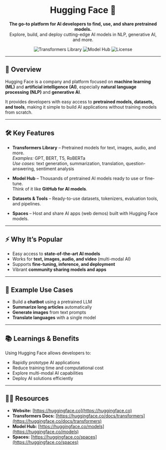 <h1 align="center">Hugging Face 🤗</h1>

<p align="center">
  <strong>The go-to platform for AI developers to find, use, and share pretrained models.</strong><br/>
  Explore, build, and deploy cutting-edge AI models in NLP, generative AI, and more.
</p>

<p align="center">
  <img src="https://img.shields.io/badge/Library-Transformers-blue" alt="Transformers Library" />
  <img src="https://img.shields.io/badge/Models-Model%20Hub-green" alt="Model Hub" />
  <img src="https://img.shields.io/badge/License-Apache%202.0-lightgrey" alt="License" />
</p>

---

## 🌟 Overview

Hugging Face is a company and platform focused on **machine learning (ML)** and **artificial intelligence (AI)**, especially **natural language processing (NLP)** and **generative AI**.  

It provides developers with easy access to **pretrained models, datasets, and tools**, making it simple to build AI applications without training models from scratch.

---

## 🛠️ Key Features

- **Transformers Library** – Pretrained models for text, images, audio, and more.  
  *Examples:* GPT, BERT, T5, RoBERTa  
  *Use cases:* text generation, summarization, translation, question-answering, sentiment analysis

- **Model Hub** – Thousands of pretrained AI models ready to use or fine-tune.  
  Think of it like **GitHub for AI models**.

- **Datasets & Tools** – Ready-to-use datasets, tokenizers, evaluation tools, and pipelines.

- **Spaces** – Host and share AI apps (web demos) built with Hugging Face models.

---

## ⚡ Why It’s Popular

- Easy access to **state-of-the-art AI models**  
- Works for **text, images, audio, and video** (multi-modal AI)  
- Supports **fine-tuning, inference, and deployment**  
- Vibrant **community sharing models and apps**

---

## 📝 Example Use Cases

- Build a **chatbot** using a pretrained LLM  
- **Summarize long articles** automatically  
- **Generate images** from text prompts  
- **Translate languages** with a single model

---

## 📚 Learnings & Benefits

Using Hugging Face allows developers to:

- Rapidly prototype AI applications  
- Reduce training time and computational cost  
- Explore multi-modal AI capabilities  
- Deploy AI solutions efficiently  

---

## 👨‍💻 Resources

- **Website:** [https://huggingface.co](https://huggingface.co)  
- **Transformers Docs:** [https://huggingface.co/docs/transformers](https://huggingface.co/docs/transformers)  
- **Model Hub:** [https://huggingface.co/models](https://huggingface.co/models)  
- **Spaces:** [https://huggingface.co/spaces](https://huggingface.co/spaces)
